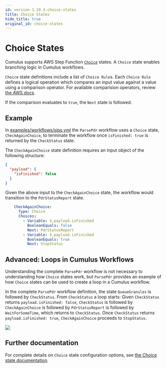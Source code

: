 ```yaml
---
id: version-1.10.3-choice-states
title: Choice States
hide_title: true
original_id: choice-states
---
```


# Choice States

Cumulus supports AWS Step Function [`Choice`](https://docs.aws.amazon.com/step-functions/latest/dg/amazon-states-language-choice-state.html) states. A `Choice` state enables branching logic in Cumulus workflows.

`Choice` state definitions include a list of `Choice Rule`s. Each `Choice Rule` defines a logical operation which compares an input value against a value using a comparison operator. For available comparision operators, review [the AWS docs](https://docs.aws.amazon.com/step-functions/latest/dg/amazon-states-language-choice-state.html).

If the comparison evaluates to `true`, the `Next` state is followed.

## Example

In [examples/workflows/sips.yml](https://github.com/nasa/cumulus/blob/master/example/workflows/sips.yml) the `ParsePdr` workflow uses a `Choice` state, `CheckAgainChoice`, to terminate the workflow once `isFinished: true` is returned by the `CheckStatus` state.

The `CheckAgainChoice` state definition requires an input object of the following structure:

```json
{
  "payload": {
    "isFinished": false
  }
}
```

Given the above input to the `CheckAgainChoice` state, the workflow would transition to the `PdrStatusReport` state.

```yaml
    CheckAgainChoice:
      Type: Choice
      Choices:
        - Variable: $.payload.isFinished
          BooleanEquals: false
          Next: PdrStatusReport
        - Variable: $.payload.isFinished
          BooleanEquals: true
          Next: StopStatus
```

## Advanced: Loops in Cumulus Workflows

Understanding the complete `ParsePdr` workflow is not necessary to understanding how `Choice` states work, but `ParsePdr` provides an example of how `Choice` states can be used to create a loop in a Cumulus workflow.

In the complete `ParsePdr` workflow definition, the state `QueueGranules` is followed by `CheckStatus`. From `CheckStatus` a loop starts: Given `CheckStatus` returns `payload.isFinished: false`, `CheckStatus` is followed by `CheckAgainChoice` is followed by `PdrStatusReport` is followed by `WaitForSomeTime`, which returns to `CheckStatus`. Once `CheckStatus` returns `payload.isFinished: true`, `CheckAgainChoice` proceeds to `StopStatus`.

![](assets/sips-parse-pdr.png)

## Further documentation

For complete details on `Choice` state configuration options, see [the Choice state documentation](https://docs.aws.amazon.com/step-functions/latest/dg/amazon-states-language-choice-state.html).

